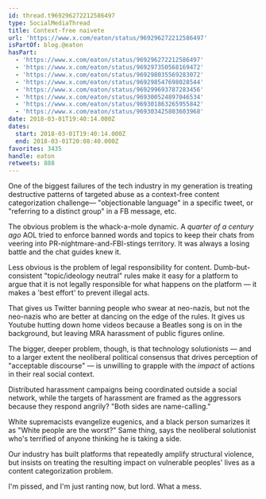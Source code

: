 ```yaml
---
id: thread.t969296272212586497
type: SocialMediaThread
title: Context-free naivete
url: 'https://www.x.com/eaton/status/969296272212586497'
isPartOf: blog.@eaton
hasPart:
  - 'https://www.x.com/eaton/status/969296272212586497'
  - 'https://www.x.com/eaton/status/969297350568169472'
  - 'https://www.x.com/eaton/status/969298035569283072'
  - 'https://www.x.com/eaton/status/969298547698028544'
  - 'https://www.x.com/eaton/status/969299693787283456'
  - 'https://www.x.com/eaton/status/969300524897046534'
  - 'https://www.x.com/eaton/status/969301863265955842'
  - 'https://www.x.com/eaton/status/969303425803603968'
date: 2018-03-01T19:40:14.000Z
dates:
  start: 2018-03-01T19:40:14.000Z
  end: 2018-03-01T20:08:40.000Z
favorites: 3435
handle: eaton
retweets: 888
---
```

One of the biggest failures of the tech industry in my generation is treating destructive patterns of targeted abuse as a context-free content categorization challenge— "objectionable language" in a specific tweet, or "referring to a distinct group" in a FB message, etc.

The obvious problem is the whack-a-mole dynamic. A *quarter of a century ago* AOL tried to enforce banned words and topics to keep their chats from veering into PR-nightmare-and-FBI-stings territory. It was always a losing battle and the chat guides knew it.

Less obvious is the problem of legal responsibility for content. Dumb-but-consistent "topic/ideology neutral" rules make it easy for a platform to argue that it is not legally responsible for what happens on the platform — it makes a 'best effort' to prevent illegal acts.

That gives us Twitter banning people who swear at neo-nazis, but not the neo-nazis who are better at dancing on the edge of the rules. It gives us Youtube hutting down home videos because a Beatles song is on in the background, but leaving MRA harassment of public figures online.

The bigger, deeper problem, though, is that technology solutionists — and to a larger extent the neoliberal political consensus that drives perception of "acceptable discourse" — is unwilling to grapple with the *impact* of actions in their real social context.

Distributed harassment campaigns being coordinated outside a social network, while the targets of harassment are framed as the aggressors because they respond angrily? "Both sides are name-calling."

White supremacists evangelize eugenics, and a black person sumarizes it as "White people are the worst?" Same thing, says the neoliberal solutionist who's terrified of anyone thinking he is taking a side.

Our industry has built platforms that repeatedly amplify structural violence, but insists on treating the resulting impact on vulnerable peoples' lives as a content categorization problem.

I'm pissed, and I'm just ranting now, but lord. What a mess.
